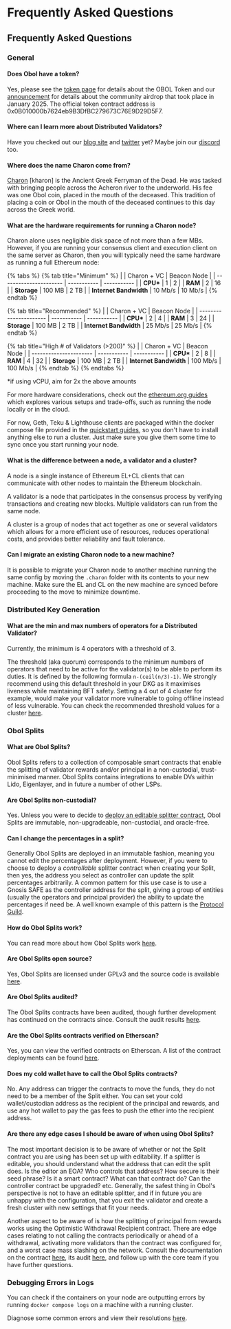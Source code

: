 # Frequently Asked Questions

## Frequently Asked Questions

### General[​](https://docs.obol.org/learn/intro/faq#general) <a href="#general" id="general"></a>

#### Does Obol have a token?[​](https://docs.obol.org/learn/intro/faq#does-obol-have-a-token) <a href="#does-obol-have-a-token" id="does-obol-have-a-token"></a>

Yes, please see the [token page](../../community-and-governance/obol-token/) for details about the OBOL Token and our [announcement](https://blog.obol.org/airdrop/) for details about the community airdrop that took place in January 2025. The official token contract address is 0x0B010000b7624eb9B3DfBC279673C76E9D29D5F7.

#### Where can I learn more about Distributed Validators?[​](https://docs.obol.org/learn/intro/faq#where-can-i-learn-more-about-distributed-validators) <a href="#where-can-i-learn-more-about-distributed-validators" id="where-can-i-learn-more-about-distributed-validators"></a>

Have you checked out our [blog site](https://blog.obol.tech/) and [twitter](https://twitter.com/ObolNetwork) yet? Maybe join our [discord](https://discord.gg/n6ebKsX46w) too.

#### Where does the name Charon come from?[​](https://docs.obol.org/learn/intro/faq#where-does-the-name-charon-come-from) <a href="#where-does-the-name-charon-come-from" id="where-does-the-name-charon-come-from"></a>

[Charon](https://www.theoi.com/Khthonios/Kharon.html) \[kharon] is the Ancient Greek Ferryman of the Dead. He was tasked with bringing people across the Acheron river to the underworld. His fee was one Obol coin, placed in the mouth of the deceased. This tradition of placing a coin or Obol in the mouth of the deceased continues to this day across the Greek world.

#### What are the hardware requirements for running a Charon node?[​](https://docs.obol.org/learn/intro/faq#what-are-the-hardware-requirements-for-running-a-charon-node) <a href="#what-are-the-hardware-requirements-for-running-a-charon-node" id="what-are-the-hardware-requirements-for-running-a-charon-node"></a>

Charon alone uses negligible disk space of not more than a few MBs. However, if you are running your consensus client and execution client on the same server as Charon, then you will typically need the same hardware as running a full Ethereum node:

{% tabs %}
{% tab title="Minimum" %}
|                        | Charon + VC | Beacon Node |
| ---------------------- | ----------- | ----------- |
| **CPU\***              | 1           | 2           |
| **RAM**                | 2           | 16          |
| **Storage**            | 100 MB      | 2 TB        |
| **Internet Bandwidth** | 10 Mb/s     | 10 Mb/s     |
{% endtab %}

{% tab title="Recommended" %}
|                        | Charon + VC | Beacon Node |
| ---------------------- | ----------- | ----------- |
| **CPU\***              | 2           | 4           |
| **RAM**                | 3           | 24          |
| **Storage**            | 100 MB      | 2 TB        |
| **Internet Bandwidth** | 25 Mb/s     | 25 Mb/s     |
{% endtab %}

{% tab title="High # of Validators (>200)" %}
|                        | Charon + VC | Beacon Node |
| ---------------------- | ----------- | ----------- |
| **CPU\***              | 2           | 8           |
| **RAM**                | 4           | 32          |
| **Storage**            | 100 MB      | 2 TB        |
| **Internet Bandwidth** | 100 Mb/s    | 100 Mb/s    |
{% endtab %}
{% endtabs %}

\*if using vCPU, aim for 2x the above amounts

For more hardware considerations, check out the [ethereum.org guides](https://ethereum.org/en/developers/docs/nodes-and-clients/run-a-node/#environment-and-hardware) which explores various setups and trade-offs, such as running the node locally or in the cloud.

For now, Geth, Teku & Lighthouse clients are packaged within the docker compose file provided in the [quickstart guides](../../run-a-dv/start/quickstart_overview.md), so you don't have to install anything else to run a cluster. Just make sure you give them some time to sync once you start running your node.

#### What is the difference between a node, a validator and a cluster?[​](https://docs.obol.org/learn/intro/faq#what-is-the-difference-between-a-node-a-validator-and-a-cluster) <a href="#what-is-the-difference-between-a-node-a-validator-and-a-cluster" id="what-is-the-difference-between-a-node-a-validator-and-a-cluster"></a>

A node is a single instance of Ethereum EL+CL clients that can communicate with other nodes to maintain the Ethereum blockchain.

A validator is a node that participates in the consensus process by verifying transactions and creating new blocks. Multiple validators can run from the same node.

A cluster is a group of nodes that act together as one or several validators which allows for a more efficient use of resources, reduces operational costs, and provides better reliability and fault tolerance.

#### Can I migrate an existing Charon node to a new machine?[​](https://docs.obol.org/learn/intro/faq#can-i-migrate-an-existing-charon-node-to-a-new-machine) <a href="#can-i-migrate-an-existing-charon-node-to-a-new-machine" id="can-i-migrate-an-existing-charon-node-to-a-new-machine"></a>

It is possible to migrate your Charon node to another machine running the same config by moving the `.charon` folder with its contents to your new machine. Make sure the EL and CL on the new machine are synced before proceeding to the move to minimize downtime.

### Distributed Key Generation[​](https://docs.obol.org/learn/intro/faq#distributed-key-generation) <a href="#distributed-key-generation" id="distributed-key-generation"></a>

#### What are the min and max numbers of operators for a Distributed Validator?[​](https://docs.obol.org/learn/intro/faq#what-are-the-min-and-max-numbers-of-operators-for-a-distributed-validator) <a href="#what-are-the-min-and-max-numbers-of-operators-for-a-distributed-validator" id="what-are-the-min-and-max-numbers-of-operators-for-a-distributed-validator"></a>

Currently, the minimum is 4 operators with a threshold of 3.

The threshold (aka quorum) corresponds to the minimum numbers of operators that need to be active for the validator(s) to be able to perform its duties. It is defined by the following formula `n-(ceil(n/3)-1)`. We strongly recommend using this default threshold in your DKG as it maximises liveness while maintaining BFT safety. Setting a 4 out of 4 cluster for example, would make your validator more vulnerable to going offline instead of less vulnerable. You can check the recommended threshold values for a cluster [here](https://docs.obol.org/learn/intro/key-concepts#distributed-validator-threshold).

### Obol Splits[​](https://docs.obol.org/learn/intro/faq#obol-splits) <a href="#obol-splits" id="obol-splits"></a>

#### What are Obol Splits?[​](https://docs.obol.org/learn/intro/faq#what-are-obol-splits) <a href="#what-are-obol-splits" id="what-are-obol-splits"></a>

Obol Splits refers to a collection of composable smart contracts that enable the splitting of validator rewards and/or principal in a non-custodial, trust-minimised manner. Obol Splits contains integrations to enable DVs within Lido, Eigenlayer, and in future a number of other LSPs.

#### Are Obol Splits non-custodial?[​](https://docs.obol.org/learn/intro/faq#are-obol-splits-non-custodial) <a href="#are-obol-splits-non-custodial" id="are-obol-splits-non-custodial"></a>

Yes. Unless you were to decide to [deploy an editable splitter contract](https://docs.obol.org/learn/intro/faq#can-i-change-the-percentages-in-a-split), Obol Splits are immutable, non-upgradeable, non-custodial, and oracle-free.

#### Can I change the percentages in a split?[​](https://docs.obol.org/learn/intro/faq#can-i-change-the-percentages-in-a-split) <a href="#can-i-change-the-percentages-in-a-split" id="can-i-change-the-percentages-in-a-split"></a>

Generally Obol Splits are deployed in an immutable fashion, meaning you cannot edit the percentages after deployment. However, if you were to choose to deploy a _controllable_ splitter contract when creating your Split, then yes, the address you select as controller can update the split percentages arbitrarily. A common pattern for this use case is to use a Gnosis SAFE as the controller address for the split, giving a group of entities (usually the operators and principal provider) the ability to update the percentages if need be. A well known example of this pattern is the [Protocol Guild](https://protocol-guild.readthedocs.io/en/latest/03-onchain-architecture.html).

#### How do Obol Splits work?[​](https://docs.obol.org/learn/intro/faq#how-do-obol-splits-work) <a href="#how-do-obol-splits-work" id="how-do-obol-splits-work"></a>

You can read more about how Obol Splits work [here](https://docs.obol.org/learn/intro/obol-splits).

#### Are Obol Splits open source?[​](https://docs.obol.org/learn/intro/faq#are-obol-splits-open-source) <a href="#are-obol-splits-open-source" id="are-obol-splits-open-source"></a>

Yes, Obol Splits are licensed under GPLv3 and the source code is available [here](https://github.com/ObolNetwork/obol-splits).

#### Are Obol Splits audited?[​](https://docs.obol.org/learn/intro/faq#are-obol-splits-audited) <a href="#are-obol-splits-audited" id="are-obol-splits-audited"></a>

The Obol Splits contracts have been audited, though further development has continued on the contracts since. Consult the audit results [here](https://docs.obol.org/adv/security/smart_contract_audit).

#### Are the Obol Splits contracts verified on Etherscan?[​](https://docs.obol.org/learn/intro/faq#are-the-obol-splits-contracts-verified-on-etherscan) <a href="#are-the-obol-splits-contracts-verified-on-etherscan" id="are-the-obol-splits-contracts-verified-on-etherscan"></a>

Yes, you can view the verified contracts on Etherscan. A list of the contract deployments can be found [here](https://github.com/ObolNetwork/obol-splits?#deployment).

#### Does my cold wallet have to call the Obol Splits contracts?[​](https://docs.obol.org/learn/intro/faq#does-my-cold-wallet-have-to-call-the-obol-splits-contracts) <a href="#does-my-cold-wallet-have-to-call-the-obol-splits-contracts" id="does-my-cold-wallet-have-to-call-the-obol-splits-contracts"></a>

No. Any address can trigger the contracts to move the funds, they do not need to be a member of the Split either. You can set your cold wallet/custodian address as the recipient of the principal and rewards, and use any hot wallet to pay the gas fees to push the ether into the recipient address.

#### Are there any edge cases I should be aware of when using Obol Splits?[​](https://docs.obol.org/learn/intro/faq#are-there-any-edge-cases-i-should-be-aware-of-when-using-obol-splits) <a href="#are-there-any-edge-cases-i-should-be-aware-of-when-using-obol-splits" id="are-there-any-edge-cases-i-should-be-aware-of-when-using-obol-splits"></a>

The most important decision is to be aware of whether or not the Split contract you are using has been set up with editability. If a splitter is editable, you should understand what the address that can edit the split does. Is the editor an EOA? Who controls that address? How secure is their seed phrase? Is it a smart contract? What can that contract do? Can the controller contract be upgraded? etc. Generally, the safest thing in Obol's perspective is not to have an editable splitter, and if in future you are unhappy with the configuration, that you exit the validator and create a fresh cluster with new settings that fit your needs.

Another aspect to be aware of is how the splitting of principal from rewards works using the Optimistic Withdrawal Recipient contract. There are edge cases relating to not calling the contracts periodically or ahead of a withdrawal, activating more validators than the contract was configured for, and a worst case mass slashing on the network. Consult the documentation on the contract [here](https://docs.obol.org/learn/intro/obol-splits#optimistic-withdrawal-recipient), its audit [here](https://docs.obol.org/adv/security/smart_contract_audit), and follow up with the core team if you have further questions.

### Debugging Errors in Logs[​](https://docs.obol.org/learn/intro/faq#debugging-errors-in-logs) <a href="#debugging-errors-in-logs" id="debugging-errors-in-logs"></a>

You can check if the containers on your node are outputting errors by running `docker compose logs` on a machine with a running cluster.

Diagnose some common errors and view their resolutions [here](https://docs.obol.org/adv/troubleshooting/errors).
